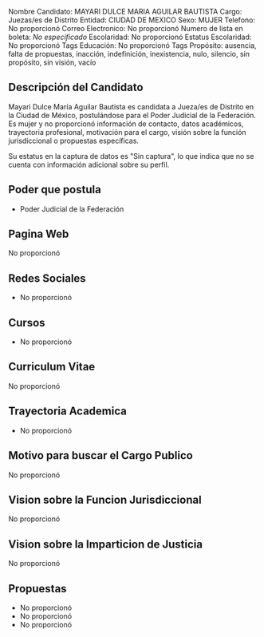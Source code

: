 Nombre Candidato: MAYARI DULCE MARIA AGUILAR BAUTISTA
Cargo: Juezas/es de Distrito
Entidad: CIUDAD DE MEXICO
Sexo: MUJER
Telefono: No proporcionó
Correo Electronico: No proporcionó
Numero de lista en boleta: *No especificado*
Escolaridad: No proporcionó
Estatus Escolaridad: No proporcionó
Tags Educación: No proporcionó
Tags Propósito: ausencia, falta de propuestas, inacción, indefinición, inexistencia, nulo, silencio, sin propósito, sin visión, vacío


## Descripción del Candidato 

Mayari Dulce María Aguilar Bautista es candidata a Jueza/es de Distrito en la Ciudad de México, postulándose para el Poder Judicial de la Federación. Es mujer y no proporcionó información de contacto, datos académicos, trayectoria profesional, motivación para el cargo, visión sobre la función jurisdiccional o propuestas específicas.

Su estatus en la captura de datos es "Sin captura", lo que indica que no se cuenta con información adicional sobre su perfil.


## Poder que postula

- Poder Judicial de la Federación


## Pagina Web

No proporcionó


## Redes Sociales

- No proporcionó


## Cursos

- No proporcionó


## Curriculum Vitae

No proporcionó


## Trayectoria Academica

- No proporcionó


## Motivo para buscar el Cargo Publico

No proporcionó


## Vision sobre la Funcion Jurisdiccional

No proporcionó


## Vision sobre la Imparticion de Justicia

No proporcionó


## Propuestas

- No proporcionó
- No proporcionó
- No proporcionó

